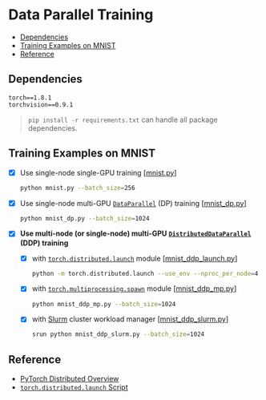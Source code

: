 # Data Parallel Training

* [Dependencies](https://github.com/yzhang-dev/PyTorch-with-Slurm/tree/main/Tutorials/Data-Parallel-Training#dependencies)
* [Training Examples on MNIST](https://github.com/yzhang-dev/PyTorch-with-Slurm/tree/main/Tutorials/Data-Parallel-Training#training-examples-on-mnist)
* [Reference](https://github.com/yzhang-dev/PyTorch-with-Slurm/tree/main/Tutorials/Data-Parallel-Training#reference)



## Dependencies

```
torch==1.8.1
torchvision==0.9.1
```



> `pip install -r requirements.txt` can handle all package dependencies.



## Training Examples on MNIST

- [x] Use single-node single-GPU training [[mnist.py](https://github.com/yzhang-dev/PyTorch-with-Slurm/blob/main/Tutorials/Data-Parallel-Training/mnist.py)]

  ```bash
  python mnist.py --batch_size=256
  ```

- [x] Use single-node multi-GPU [`DataParallel`](https://pytorch.org/docs/master/generated/torch.nn.DataParallel.html) (DP) training [[mnist_dp.py](https://github.com/yzhang-dev/PyTorch-with-Slurm/blob/main/Tutorials/Data-Parallel-Training/mnist_dp.py)]

  ```bash
  python mnist_dp.py --batch_size=1024
  ```

- [x] **Use multi-node (or single-node) multi-GPU [`DistributedDataParallel`](https://pytorch.org/docs/master/generated/torch.nn.parallel.DistributedDataParallel.html) (DDP) training**

  - [x] with [`torch.distributed.launch`](https://pytorch.org/docs/stable/distributed.html#launch-utility) module [[mnist_ddp_launch.py](https://github.com/yzhang-dev/PyTorch-with-Slurm/blob/main/Tutorials/Data-Parallel-Training/mnist_ddp_launch.py)]

    ```bash
    python -m torch.distributed.launch --use_env --nproc_per_node=4 mnist_ddp_launch.py --batch_size=1024
    ```

  - [x] with [`torch.multiprocessing.spawn`](https://pytorch.org/docs/stable/multiprocessing.html#spawning-subprocesses) module [[mnist_ddp_mp.py](https://github.com/yzhang-dev/PyTorch-with-Slurm/blob/main/Tutorials/Data-Parallel-Training/mnist_ddp_mp.py)]

    ```bash
    python mnist_ddp_mp.py --batch_size=1024
    ```

  - [x] with [Slurm](https://slurm.schedmd.com/quickstart.html) cluster workload manager [[mnist_ddp_slurm.py](https://github.com/yzhang-dev/PyTorch-with-Slurm/blob/main/Tutorials/Data-Parallel-Training/mnist_ddp_slurm.py)]

    ```bash
    srun python mnist_ddp_slurm.py --batch_size=1024
    ```



## Reference

* [PyTorch Distributed Overview](https://pytorch.org/tutorials/beginner/dist_overview.html)
* [`torch.distributed.launch` Script](https://github.com/pytorch/pytorch/blob/master/torch/distributed/launch.py)
